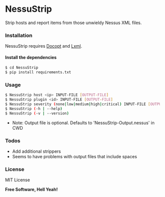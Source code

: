 # NessuStrip
Strip hosts and report items from those unwieldy Nessus XML files.

### Installation

NessuStrip requires [Docopt](http://docopt.org/) and [Lxml](https://lxml.de/).

#### Install the dependencies

```sh
$ cd NessuStrip
$ pip install requirements.txt
```

### Usage

```sh
$ NessuStrip host <ip> INPUT-FILE [OUTPUT-FILE]
$ NessuStrip plugin <id> INPUT-FILE [OUTPUT-FILE]
$ NessuStrip severity (none|low|medium|high|critical) INPUT-FILE [OUTPUT-FILE]
$ NessuStrip (-h | --help)
$ NessuStrip (-v | --version)
```
* Note: Output file is optional. Defaults to 'NessuStrip-Output.nessus' in CWD

### Todos

 - Add additional strippers
 - Seems to have problems with output files that include spaces

### License

MIT License

**Free Software, Hell Yeah!**

